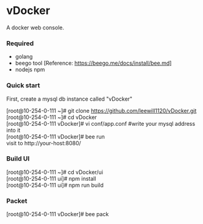 # vDocker
A docker web console.

### Required
  * golang
  * beego tool [Reference: https://beego.me/docs/install/bee.md]
  * nodejs npm

### Quick start
First, create a mysql db instance called "vDocker" </br>

[root@10-254-0-111 ~]# git clone https://github.com/leewill1120/vDocker.git </br>
[root@10-254-0-111 ~]# cd vDocker </br>
[root@10-254-0-111 vDocker]# vi conf/app.conf \#write your mysql address into it </br>
[root@10-254-0-111 vDocker]# bee run </br>
visit to http://your-host:8080/ </br>

### Build UI
[root@10-254-0-111 ~]# cd vDocker/ui </br>
[root@10-254-0-111 ui]# npm install </br>
[root@10-254-0-111 ui]# npm run build </br>

### Packet
[root@10-254-0-111 vDocker]# bee pack
